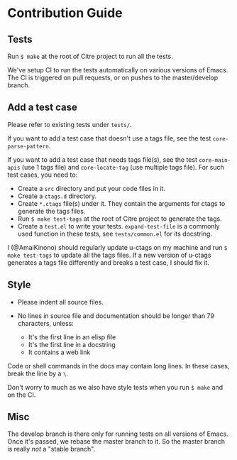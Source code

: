 # Contribution Guide

## Tests

Run `$ make` at the root of Citre project to run all the tests.

We've setup CI to run the tests automatically on various versions of Emacs. The
CI is triggered on pull requests, or on pushes to the master/develop branch.

## Add a test case

Please refer to existing tests under `tests/`.

If you want to add a test case that doesn't use a tags file, see the test
`core-parse-pattern`.

If you want to add a test case that needs tags file(s), see the test
`core-main-apis` (use 1 tags file) and `core-locate-tag` (use multiple tags
file). For such test cases, you need to:

- Create a `src` directory and put your code files in it.
- Create a `ctags.d` directory.
- Create `*.ctags` file(s) under it. They contain the arguments for ctags to
  generate the tags files.
- Run `$ make test-tags` at the root of Citre project to generate the tags.
- Create a `test.el` to write your tests. `expand-test-file` is a commonly used
  function in these tests, see `tests/common.el` for its docstring.

I (@AmaiKinono) should regularly update u-ctags on my machine and run `$ make
test-tags` to update all the tags files. If a new version of u-ctags generates
a tags file differently and breaks a test case, I should fix it.

## Style

- Please indent all source files.

- No lines in source file and documentation should be longer than 79
  characters, unless:

  - It's the first line in an elisp file
  - It's the first line in a docstring
  - It contains a web link

Code or shell commands in the docs may contain long lines. In these cases,
break the line by a `\`.

Don't worry to much as we also have style tests when you run `$ make` and on
the CI.

## Misc

The develop branch is there only for running tests on all versions of Emacs.
Once it's passed, we rebase the master branch to it. So the master branch is
really *not* a "stable branch".
